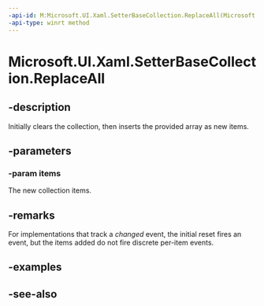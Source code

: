 ```yaml
---
-api-id: M:Microsoft.UI.Xaml.SetterBaseCollection.ReplaceAll(Microsoft.UI.Xaml.SetterBase[])
-api-type: winrt method
---
```


<!-- Method syntax
public void ReplaceAll(Windows.UI.Xaml.SetterBase[] items)
-->

# Microsoft.UI.Xaml.SetterBaseCollection.ReplaceAll

## -description
Initially clears the collection, then inserts the provided array as new items.

## -parameters
### -param items
The new collection items.

## -remarks
For implementations that track a *changed* event, the initial reset fires an event, but the items added do not fire discrete per-item events.

## -examples

## -see-also
